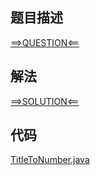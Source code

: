 ## 题目描述

[==>QUESTION<==](https://leetcode-cn.com/problems/excel-sheet-column-number/)

## 解法

[==>SOLUTION<==](https://leetcode-cn.com/problems/excel-sheet-column-number/solution/excelbiao-lie-xu-hao-by-leetcode-solutio-r29l/)

## 代码

[TitleToNumber.java](https://github.com/Marshal7cc/leetcode-java/blob/master/src/unclassified/TitleToNumber.java)

